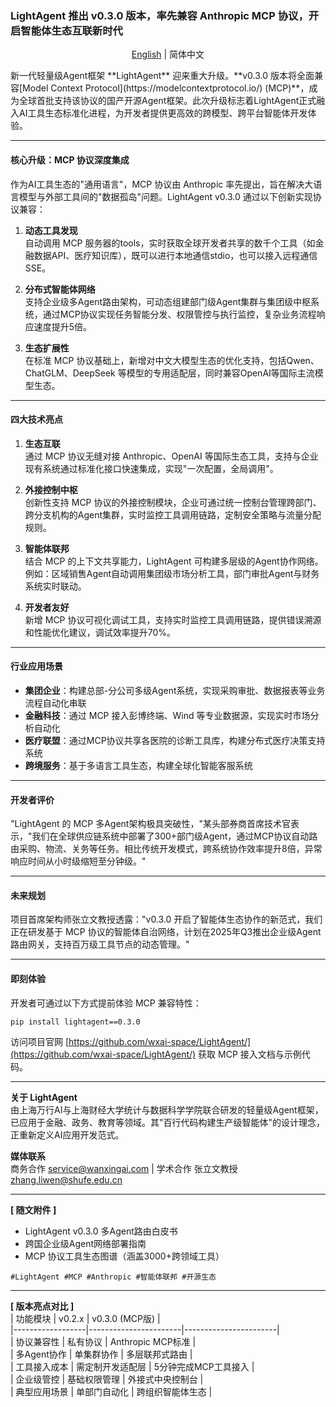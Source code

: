 ### **LightAgent 推出 v0.3.0 版本，率先兼容 Anthropic MCP 协议，开启智能体生态互联新时代**
<div align="center">
  <p>
   <a href="mcp_release.md">English</a> | 
    简体中文
  </p>
</div>
新一代轻量级Agent框架 **LightAgent** 迎来重大升级。**v0.3.0 版本将全面兼容[Model Context Protocol](https://modelcontextprotocol.io/) (MCP)**，成为全球首批支持该协议的国产开源Agent框架。此次升级标志着LightAgent正式融入AI工具生态标准化进程，为开发者提供更高效的跨模型、跨平台智能体开发体验。

---

#### **核心升级：MCP 协议深度集成**
作为AI工具生态的"通用语言"，MCP 协议由 Anthropic 率先提出，旨在解决大语言模型与外部工具间的"数据孤岛"问题。LightAgent v0.3.0 通过以下创新实现协议兼容：

1. **动态工具发现**  
   自动调用 MCP 服务器的tools，实时获取全球开发者共享的数千个工具（如金融数据API、医疗知识库），既可以进行本地通信stdio，也可以接入远程通信SSE。

2. **分布式智能体网络**  
   支持企业级多Agent路由架构，可动态组建部门级Agent集群与集团级中枢系统，通过MCP协议实现任务智能分发、权限管控与执行监控，复杂业务流程响应速度提升5倍。

3. **生态扩展性**  
   在标准 MCP 协议基础上，新增对中文大模型生态的优化支持，包括Qwen、ChatGLM、DeepSeek 等模型的专用适配层，同时兼容OpenAI等国际主流模型生态。

---

#### **四大技术亮点**
1. **生态互联**  
   通过 MCP 协议无缝对接 Anthropic、OpenAI 等国际生态工具，支持与企业现有系统通过标准化接口快速集成，实现"一次配置，全局调用"。

2. **外接控制中枢**  
   创新性支持 MCP 协议的外接控制模块，企业可通过统一控制台管理跨部门、跨分支机构的Agent集群，实时监控工具调用链路，定制安全策略与流量分配规则。

3. **智能体联邦**  
   结合 MCP 的上下文共享能力，LightAgent 可构建多层级的Agent协作网络。例如：区域销售Agent自动调用集团级市场分析工具，部门审批Agent与财务系统实时联动。

4. **开发者友好**  
   新增 MCP 协议可视化调试工具，支持实时监控工具调用链路，提供错误溯源和性能优化建议，调试效率提升70%。

---

#### **行业应用场景**
- **集团企业**：构建总部-分公司多级Agent系统，实现采购审批、数据报表等业务流程自动化串联  
- **金融科技**：通过 MCP 接入彭博终端、Wind 等专业数据源，实现实时市场分析自动化 
- **医疗联盟**：通过MCP协议共享各医院的诊断工具库，构建分布式医疗决策支持系统  
- **跨境服务**：基于多语言工具生态，构建全球化智能客服系统 

---

#### **开发者评价**
"LightAgent 的 MCP 多Agent架构极具突破性，"某头部券商首席技术官表示，"我们在全球供应链系统中部署了300+部门级Agent，通过MCP协议自动路由采购、物流、关务等任务。相比传统开发模式，跨系统协作效率提升8倍，异常响应时间从小时级缩短至分钟级。"

---

#### **未来规划**
项目首席架构师张立文教授透露："v0.3.0 开启了智能体生态协作的新范式，我们正在研发基于 MCP 协议的智能体自治网络，计划在2025年Q3推出企业级Agent路由网关，支持百万级工具节点的动态管理。"

---

#### **即刻体验**
开发者可通过以下方式提前体验 MCP 兼容特性：  
```bash
pip install lightagent==0.3.0
```
访问项目官网 [https://github.com/wxai-space/LightAgent/](https://github.com/wxai-space/LightAgent/) 获取 MCP 接入文档与示例代码。

---

**关于 LightAgent**  
由上海万行AI与上海财经大学统计与数据科学学院联合研发的轻量级Agent框架，已应用于金融、政务、教育等领域。其"百行代码构建生产级智能体"的设计理念，正重新定义AI应用开发范式。

**媒体联系**  
商务合作 service@wanxingai.com | 学术合作 张立文教授 zhang.liwen@shufe.edu.cn

---

**[ 随文附件 ]**  
- LightAgent v0.3.0 多Agent路由白皮书  
- 跨国企业级Agent网络部署指南  
- MCP 协议工具生态图谱（涵盖3000+跨领域工具）  

`#LightAgent #MCP #Anthropic #智能体联邦 #开源生态`  

---

**[ 版本亮点对比 ]**  
| 功能模块         | v0.2.x                | v0.3.0 (MCP版)         |  
|------------------|-----------------------|-----------------------|  
| 协议兼容性       | 私有协议              | Anthropic MCP标准     |  
| 多Agent协作      | 单集群协作            | 多层联邦式路由        |  
| 工具接入成本     | 需定制开发适配层      | 5分钟完成MCP工具接入  |  
| 企业级管控       | 基础权限管理          | 外接式中央控制台      |  
| 典型应用场景     | 单部门自动化          | 跨组织智能体生态      |